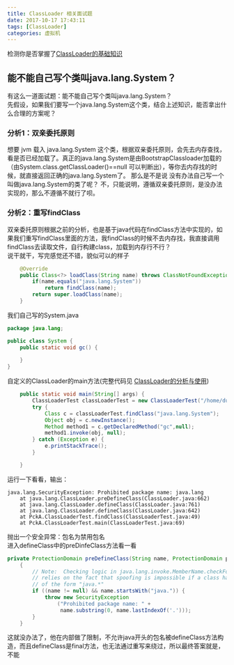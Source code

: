 ```yaml
---
title: ClassLoader 相关面试题
date: 2017-10-17 17:43:11 
tags: [ClassLoader]
categories: 虚拟机
---
```


检测你是否掌握了[ClassLoader的基础知识](https://melonwxd.github.io/2017/10/17/classloader1/)
<!-- more -->

## 能不能自己写个类叫java.lang.System？  
有这么一道面试题：能不能自己写个类叫java.lang.System？  
先假设，如果我们要写一个java.lang.System这个类，结合上述知识，能否拿出什么合理的方案呢？  
### 分析1：双亲委托原则
想要 jvm 载入 java.lang.System 这个类，根据双亲委托原则，会先去内存查找，看是否已经加载了。真正的java.lang.System是由BootstrapClassloader加载的（由System.class.getClassLoader()==null 可以判断出），等你去内存找的时候，就直接返回正确的java.lang.System了。
那么是不是说 没有办法自己写一个叫做java.lang.System的类了呢？
不，只能说明，遵循双亲委托原则，是没办法实现的，那么不遵循不就行了呗。
### 分析2：重写findClass
双亲委托原则根据之前的分析，也是基于java代码在findClass方法中实现的，如果我们重写findClass里面的方法，我findClass的时候不去内存找，我直接调用findClass去读取文件，自行构建class，加载到内存行不行？  
说干就干，写完感觉还不错，貌似可以的样子
```java
    @Override
    public Class<?> loadClass(String name) throws ClassNotFoundException {
        if(name.equals("java.lang.System"))
            return findClass(name);
        return super.loadClass(name);
    }
```
我们自己写的System.java
```java
package java.lang;

public class System {
    public static void gc() {
         
    }
}

```
自定义的ClassLoader的main方法(完整代码见 [ClassLoader的分析与使用](https://melonwxd.github.io/2017/10/17/classloader1/))
```java
    public static void main(String[] args) {
        ClassLoaderTest classLoaderTest = new ClassLoaderTest("/home/duoyi/Desktop/ClassLoaderDemo");
        try {
            Class c = classLoaderTest.findClass("java.lang.System");
            Object obj = c.newInstance();
            Method method1 = c.getDeclaredMethod("gc",null);
            method1.invoke(obj, null);
        } catch (Exception e) {
            e.printStackTrace();
        }

    }
```
运行一下看看，输出：
```
java.lang.SecurityException: Prohibited package name: java.lang
	at java.lang.ClassLoader.preDefineClass(ClassLoader.java:662)
	at java.lang.ClassLoader.defineClass(ClassLoader.java:761)
	at java.lang.ClassLoader.defineClass(ClassLoader.java:642)
	at PckA.ClassLoaderTest.findClass(ClassLoaderTest.java:49)
	at PckA.ClassLoaderTest.main(ClassLoaderTest.java:69)
```
抛出一个安全异常：包名为禁用包名  
进入defineClass中的preDinfeClass方法看一看
```java
private ProtectionDomain preDefineClass(String name, ProtectionDomain pd)
    {
        // Note:  Checking logic in java.lang.invoke.MemberName.checkForTypeAlias
        // relies on the fact that spoofing is impossible if a class has a name
        // of the form "java.*"
        if ((name != null) && name.startsWith("java.")) {
            throw new SecurityException
                ("Prohibited package name: " +
                 name.substring(0, name.lastIndexOf('.')));
        }
    }
```
这就没办法了，他在内部做了限制，不允许java开头的包名被defineClass方法构造，而且defineClass是final方法，也无法通过重写来绕过，所以最终答案就是，不能
